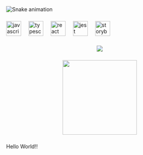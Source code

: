 <img src="https://raw.githubusercontent.com/AlpHaBolT/AlpHaBolT/output/snake.svg" alt="Snake animation" />

###

<div align="left">
  <img src="https://cdn.jsdelivr.net/gh/devicons/devicon/icons/javascript/javascript-original.svg" height="40" alt="javascript logo" 
       onMouseOver="this.style.height='50px'" onMouseOut="this.style.height='40px'"/>
  <img width="12" />
  <img src="https://cdn.jsdelivr.net/gh/devicons/devicon/icons/typescript/typescript-original.svg" height="40" alt="typescript logo"  
       onMouseOver="this.style.height='50px'" onMouseOut="this.style.height='40px'" />
  <img width="12" />
  <img src="https://cdn.jsdelivr.net/gh/devicons/devicon/icons/react/react-original.svg" height="40" alt="react logo"  
       onMouseOver="this.style.height='50px'" onMouseOut="this.style.height='40px'"/>
  <img width="12" />
  <img src="https://cdn.jsdelivr.net/gh/devicons/devicon/icons/jest/jest-plain.svg" height="40" alt="jest logo"  
       onMouseOver="this.style.height='50px'" onMouseOut="this.style.height='40px'"/>
  <img width="12" />
  <img src="https://cdn.jsdelivr.net/gh/devicons/devicon/icons/storybook/storybook-original.svg" height="40" alt="storybook logo"  
       onMouseOver="this.style.height='50px'" onMouseOut="this.style.height='40px'"/>
</div>

###

<div align="center">
  <img src="https://profile-counter.glitch.me/AlpHaBolT/count.svg?"  />
</div>

###

<div align="center">
  <img height="200" src="https://i.imgflip.com/65efzo.gif"  />
</div>

###

<p align="left">Hello World!!</p>

###
